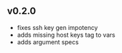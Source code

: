 v0.2.0
------

- fixes ssh key gen impotency
- adds missing host keys tag to vars
- adds argument specs
